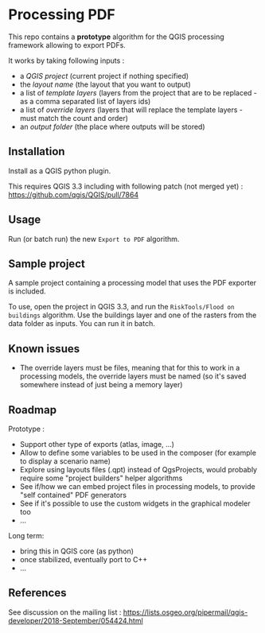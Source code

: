 # Processing PDF

This repo contains a **prototype** algorithm for the QGIS processing framework allowing to export PDFs.

It works by taking following inputs :
- a *QGIS project* (current project if nothing specified)
- the *layout name* (the layout that you want to output)
- a list of *template layers* (layers from the project that are to be replaced - as a comma separated list of layers ids)
- a list of *override layers* (layers that will replace the template layers - must match the count and order)
- an *output folder* (the place where outputs will be stored)

## Installation

Install as a QGIS python plugin.

This requires QGIS 3.3 including with following patch (not merged yet) : https://github.com/qgis/QGIS/pull/7864

## Usage

Run (or batch run) the new `Export to PDF` algorithm.

## Sample project

A sample project containing a processing model that uses the PDF exporter is included.

To use, open the project in QGIS 3.3, and run the `RiskTools/Flood on buildings` algorithm. Use the buildings layer and one of the rasters from the data folder as inputs. You can run it in batch.

## Known issues

- The override layers must be files, meaning that for this to work in a processing models, the override layers must be named (so it's saved somewhere instead of just being a memory layer)

## Roadmap

Prototype :

- Support other type of exports (atlas, image, ...)
- Allow to define some variables to be used in the composer (for example to display a scenario name)
- Explore using layouts files (.qpt) instead of QgsProjects, would probably require some "project builders" helper algorithms
- See if/how we can embed project files in processing models, to provide "self contained" PDF generators
- See if it's possible to use the custom widgets in the graphical modeler too
- ...

Long term:

- bring this in QGIS core (as python)
- once stabilized, eventually port to C++
- ...

## References

See discussion on the mailing list : https://lists.osgeo.org/pipermail/qgis-developer/2018-September/054424.html
